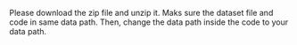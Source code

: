 Please download the zip file and unzip it. Maks sure the dataset file and code in same data path. Then, change the data path inside the code to your data path. 
